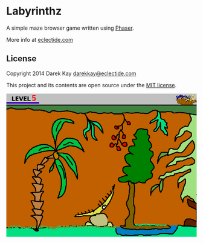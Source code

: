 Labyrinthz
==========

A simple maze browser game written using [Phaser](http://github.com/photonstorm/phaser).

More info at [eclectide.com](http://www.eclectide.com/blog/2014/11/05/labyrinthz/)

## License

Copyright 2014 Darek Kay <darekkay@eclectide.com>  

This project and its contents are open source under the [MIT license](LICENSE.txt).

![Screenshot](assets/level5.png)
